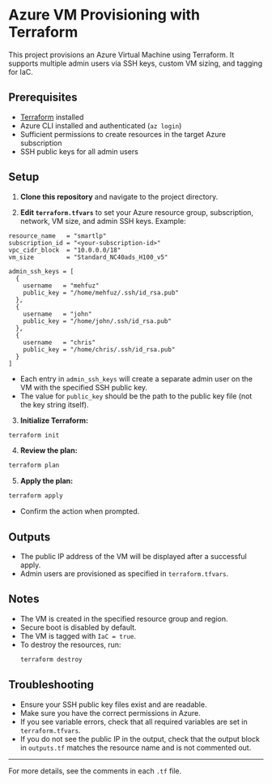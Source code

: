 # Azure VM Provisioning with Terraform

This project provisions an Azure Virtual Machine using Terraform. It supports multiple admin users via SSH keys, custom VM sizing, and tagging for IaC.

## Prerequisites
- [Terraform](https://www.terraform.io/downloads.html) installed
- Azure CLI installed and authenticated (`az login`)
- Sufficient permissions to create resources in the target Azure subscription
- SSH public keys for all admin users

## Setup
1. **Clone this repository** and navigate to the project directory.

2. **Edit `terraform.tfvars`** to set your Azure resource group, subscription, network, VM size, and admin SSH keys. Example:

```hcl
resource_name   = "smartlp"
subscription_id = "<your-subscription-id>"
vpc_cidr_block  = "10.0.0.0/18"
vm_size         = "Standard_NC40ads_H100_v5"

admin_ssh_keys = [
  {
    username   = "mehfuz"
    public_key = "/home/mehfuz/.ssh/id_rsa.pub"
  },
  {
    username   = "john"
    public_key = "/home/john/.ssh/id_rsa.pub"
  },
  {
    username   = "chris"
    public_key = "/home/chris/.ssh/id_rsa.pub"
  }
]
```

- Each entry in `admin_ssh_keys` will create a separate admin user on the VM with the specified SSH public key.
- The value for `public_key` should be the path to the public key file (not the key string itself).

3. **Initialize Terraform:**
```bash
terraform init
```

4. **Review the plan:**
```bash
terraform plan
```

5. **Apply the plan:**
```bash
terraform apply
```
- Confirm the action when prompted.

## Outputs
- The public IP address of the VM will be displayed after a successful apply.
- Admin users are provisioned as specified in `terraform.tfvars`.

## Notes
- The VM is created in the specified resource group and region.
- Secure boot is disabled by default.
- The VM is tagged with `IaC = true`.
- To destroy the resources, run:
  ```bash
  terraform destroy
  ```

## Troubleshooting
- Ensure your SSH public key files exist and are readable.
- Make sure you have the correct permissions in Azure.
- If you see variable errors, check that all required variables are set in `terraform.tfvars`.
- If you do not see the public IP in the output, check that the output block in `outputs.tf` matches the resource name and is not commented out.

---

For more details, see the comments in each `.tf` file.
